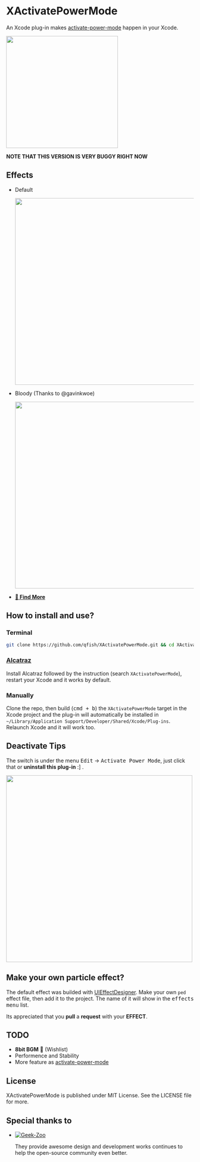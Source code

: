 # XActivatePowerMode

An Xcode plug-in makes [activate-power-mode](https://github.com/JoelBesada/activate-power-mode) happen in your Xcode.

<!-- FOR FUN, BE HAPPY! Dont be too serious, Man~~ -->

<img src="http://7d9o0x.com1.z0.glb.clouddn.com/XActivatePowerMode/behappy.png" width="300"/>

**NOTE THAT THIS VERSION IS VERY BUGGY RIGHT NOW**

<!--
<b style="color:#00C0FF; font-size:64px;">F</b>
<b style="color:#0DB3FF; font-size:64px;">O</b>
<b style="color:#1AA6FF; font-size:64px;">R</b>
<b style="color:#2799FF; font-size:64px;">&nbsp;</b>
<b style="color:#348CFF; font-size:64px;">F</b>
<b style="color:#417FFF; font-size:64px;">U</b>
<b style="color:#4E72FF; font-size:64px;">N</b>
<b style="color:#5B65FF; font-size:64px;">,</b>
<b style="color:#2799FF; font-size:64px;">&nbsp;</b>
<b style="color:#754BFF; font-size:64px;">B</b>
<b style="color:#823EFF; font-size:64px;">E</b>
<b style="color:#2799FF; font-size:64px;">&nbsp;</b>
<b style="color:#9C24FF; font-size:64px;">H</b>
<b style="color:#A017FF; font-size:64px;">A</b>
<b style="color:#A00AFF; font-size:64px;">P</b>
<b style="color:#A000FF; font-size:64px;">P</b>
<b style="color:#A000FF; font-size:64px;">Y</b>
<b style="color:#2799FF; font-size:64px;">&nbsp;
<b style="color:#A000FF; font-size:64px;">!</b>
-->

## Effects

* Default

    <img src="http://7d9o0x.com1.z0.glb.clouddn.com/XActivatePowerModepreview.gif" width="500"/>

* Bloody (Thanks to @gavinkwoe)

    <img src="http://7d9o0x.com1.z0.glb.clouddn.com/XActivatePowerMode/effect-bloody.gif" width="500"/>

* [**🎉 Find More**](https://github.com/qfish/XActivatePowerMode#make-your-own-particle-effect)

## How to install and use?

### Terminal

```sh
git clone https://github.com/qfish/XActivatePowerMode.git && cd XActivatePowerMode && xcodebuild clean > /dev/null && xcodebuild > /dev/null
```

### [Alcatraz](http://alcatraz.io)

Install Alcatraz followed by the instruction (search `XActivatePowerMode`), restart your Xcode and it works by default.

### Manually
Clone the repo, then build (<kbd>cmd + b</kbd>) the `XActivatePowerMode` target in the Xcode project and the plug-in will automatically be installed in `~/Library/Application Support/Developer/Shared/Xcode/Plug-ins`. Relaunch Xcode and it will work too.

## Deactivate Tips

The switch is under the menu <kbd>Edit</kbd> -> <kbd>Activate Power Mode</kbd>, just click that or **uninstall this plug-in** :] .

<img src="http://7d9o0x.com1.z0.glb.clouddn.com/XActivatePowerMode/tips.png" width="500"/>


## Make your own particle effect?

The default effect was builded with [UIEffectDesigner](http://www.touch-code-magazine.com/uieffectdesigner/). Make your own `ped` effect file, then add it to the project. The name of it will show in the <kbd>effects menu</kbd> list.

Its appreciated that you **pull** a **request** with your **EFFECT**.

## TODO

* **8bit BGM** 🔔 (Wishlist)
* Performence and Stability
* More feature as [activate-power-mode](https://github.com/JoelBesada/activate-power-mode)

## License

XActivatePowerMode is published under MIT License. See the LICENSE file for more.

## Special thanks to

* [![Geek-Zoo](http://geek-zoo.com/img/images/logo_2.png)](http://www.geek-zoo.com)

  They provide awesome design and development works continues to help the open-source community even better.
